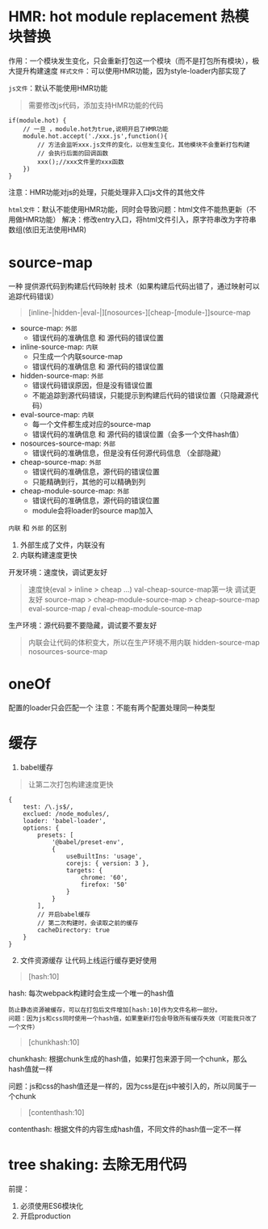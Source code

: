# HMR: hot module replacement 热模块替换
作用：一个模块发生变化，只会重新打包这一个模块（而不是打包所有模块），极大提升构建速度
`样式文件`：可以使用HMR功能，因为style-loader内部实现了

`js文件`：默认不能使用HMR功能

> 需要修改js代码，添加支持HMR功能的代码
    
    if(module.hot) {
        // 一旦 ，module.hot为true,说明开启了HMR功能
        module.hot.accept('./xxx.js',function(){
            // 方法会监听xxx.js文件的变化，以但发生变化，其他模块不会重新打包构建
            // 会执行后面的回调函数
            xxx();//xxx文件里的xxx函数
        })
    }
    
注意：HMR功能对js的处理，只能处理非入口js文件的其他文件

`html文件`：默认不能使用HMR功能，同时会导致问题：html文件不能热更新（不用做HMR功能）
    解决：修改entry入口，将html文件引入，原字符串改为字符串数组(依旧无法使用HMR)
    

# source-map
一种 提供源代码到构建后代码映射 技术（如果构建后代码出错了，通过映射可以追踪代码错误）
> [inline-|hidden-|eval-|][nosources-][cheap-[module-]]source-map
* source-map: `外部`
    *  错误代码的准确信息 和 源代码的错误位置
* inline-source-map: `内联`
    * 只生成一个内联source-map
    * 错误代码的准确信息 和 源代码的错误位置
* hidden-source-map: `外部`
    * 错误代码错误原因，但是没有错误位置
    * 不能追踪到源代码错误，只能提示到构建后代码的错误位置（只隐藏源代码）
* eval-source-map: `内联`
    * 每一个文件都生成对应的source-map
    * 错误代码的准确信息 和 源代码的错误位置（会多一个文件hash值）
* nosources-source-map: `外部`
    * 错误代码的准确信息，但是没有任何源代码信息 （全部隐藏）
* cheap-source-map: `外部`
    * 错误代码的准确信息，源代码的错误位置
    * 只能精确到行，其他的可以精确到列
* cheap-module-source-map: `外部`
    * 错误代码的准确信息，源代码的错误位置
    * module会将loader的source map加入

`内联` 和 `外部` 的区别
1. 外部生成了文件，内联没有
2. 内联构建速度更快

开发环境：速度快，调试更友好
> 速度快(eval > inline > cheap ...)  val-cheap-source-map第一块
> 调试更友好 source-map > cheap-module-source-map > cheap-source-map
eval-source-map / eval-cheap-module-source-map

生产环境：源代码要不要隐藏，调试要不要友好
> 内联会让代码的体积变大，所以在生产环境不用内联
hidden-source-map
nosources-source-map


# oneOf 
配置的loader只会匹配一个
注意：不能有两个配置处理同一种类型

# 缓存
1. babel缓存
> 让第二次打包构建速度更快

    {
        test: /\.js$/,
        exclued: /node_modules/,
        loader: 'babel-loader',
        options: {
            presets: [
                '@babel/preset-env',
                {
                    useBuiltIns: 'usage',
                    corejs: { version: 3 },
                    targets: {
                        chrome: '60',
                        firefox: '50'
                    }
                }
            ],
            // 开启babel缓存
            // 第二次构建时，会读取之前的缓存
            cacheDirectory: true
        }
    }
2. 文件资源缓存
让代码上线运行缓存更好使用
> [hash:10]

hash: 每次webpack构建时会生成一个唯一的hash值
    
    防止静态资源被缓存，可以在打包后文件增加[hash:10]作为文件名称一部分。
    问题：因为js和css同时使用一个hash值，如果重新打包会导致所有缓存失效（可能我只改了一个文件）
> [chunkhash:10]

chunkhash: 根据chunk生成的hash值，如果打包来源于同一个chunk，那么hash值就一样

问题：js和css的hash值还是一样的，因为css是在js中被引入的，所以同属于一个chunk

> [contenthash:10]

contenthash: 根据文件的内容生成hash值，不同文件的hash值一定不一样

# tree shaking: 去除无用代码
前提：
1. 必须使用ES6模块化
2. 开启production





